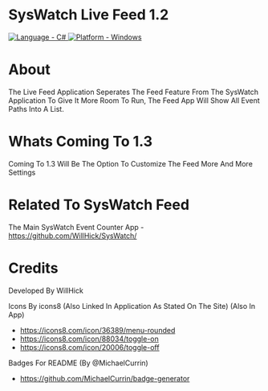 # SysWatch Live Feed 1.2

<a href="https://"><img src="https://img.shields.io/badge/Language-C%23-2ea44f" alt="Language - C#">   </a> <a href="https://"><img src="https://img.shields.io/badge/Platform-Windows-f34a26" alt="Platform - Windows"></a>

# About 
The Live Feed Application Seperates The Feed Feature From The SysWatch Application To Give It More Room To Run, The Feed App Will Show All Event Paths Into A List.

# Whats Coming To 1.3
Coming To 1.3 Will Be The Option To Customize The Feed More And More Settings

# Related To SysWatch Feed
The Main SysWatch Event Counter App - https://github.com/WillHick/SysWatch/

# Credits
Developed By WillHick

Icons By icons8 (Also Linked In Application As Stated On The Site) (Also In App)
 - https://icons8.com/icon/36389/menu-rounded
 - https://icons8.com/icon/88034/toggle-on
 - https://icons8.com/icon/20006/toggle-off

Badges For README (By @MichaelCurrin)
- https://github.com/MichaelCurrin/badge-generator
